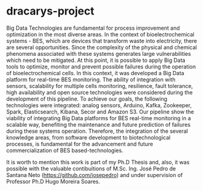# dracarys-project

Big Data Technologies are fundamental for process improvement and optimization in the most diverse areas. In the context of bioelectrochemical systems - BES, which are devices that transform waste into electricity, there are several opportunities. Since the complexity of the physical and chemical phenomena associated with these systems generates large vulnerabilities which need to be mitigated. At this point, it is possible to apply Big Data tools to optimize, monitor and prevent possible failures during the operation of bioelectrochemical cells. In this context, it was developed a Big Data platform for real-time BES monitoring. The ability of integration with sensors, scalability for multiple cells monitoring, resilience, fault tolerance, high availability and open source technologies were considered during the development of this pipeline. To achieve our goals, the following technologies were integrated: analog sensors, Arduino, Kafka, Zookeeper, Spark, Elasticsearch, Kibana, Secor and Amazon S3. Our pipeline show the viability of integrating Big Data platforms for BES real-time monitoring in a scalable way, benefiting the maintenance and future prediction of failures during these systems operation. Therefore, the integration of the several knowledge areas, from software development to biotechnological processes, is fundamental for the advancement and future commercialization of BES based-technologies.

It is worth to mention this work is part of my Ph.D Thesis and, also, it was possible with the valuable contibuitions of M.Sc. Ing. José Pedro de Santana Neto (https://github.com/josepedro) and under supervision of Professor Ph.D Hugo Moreira Soares.
